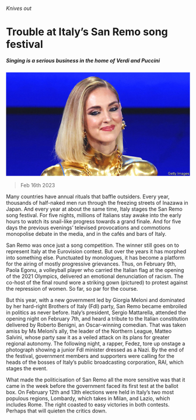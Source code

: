 ###### Knives out

# Trouble at Italy’s San Remo song festival 

##### Singing is a serious business in the home of Verdi and Puccini 

![image](images/20230218_EUP004.jpg) 

> Feb 16th 2023 

Many countries have annual rituals that baffle outsiders. Every year, thousands of half-naked men run through the freezing streets of Inazawa in Japan. And every year at about the same time, Italy stages the San Remo song festival. For five nights, millions of Italians stay awake into the early hours to watch its snail-like progress towards a grand finale. And for five days the previous evenings’ televised provocations and commotions monopolise debate in the media, and in the cafés and bars of Italy. 

San Remo was once just a song competition. The winner still goes on to represent Italy at the Eurovision contest. But over the years it has morphed into something else. Punctuated by monologues, it has become a platform for the airing of mostly progressive grievances. Thus, on February 9th, Paola Egonu, a volleyball player who carried the Italian flag at the opening of the 2021 Olympics, delivered an emotional denunciation of racism. The co-host of the final round wore a striking gown (pictured) to protest against the repression of women. So far, so par for the course.

But this year, with a new government led by Giorgia Meloni and dominated by her hard-right Brothers of Italy (FdI) party, San Remo became embroiled in politics as never before. Italy’s president, Sergio Mattarella, attended the opening night on February 7th, and heard a tribute to the Italian constitution delivered by Roberto Benigni, an Oscar-winning comedian. That was taken amiss by Ms Meloni’s ally, the leader of the Northern League, Matteo Salvini, whose party saw it as a veiled attack on its plans for greater regional autonomy. The following night, a rapper, Fedez, tore up onstage a photograph showing a junior FdI minister dressed as a Nazi. By the end of the festival, government members and supporters were calling for the heads of the bosses of Italy’s public broadcasting corporation, RAI, which stages the event. 

What made the politicisation of San Remo all the more sensitive was that it came in the week before the government faced its first test at the ballot box. On February 12th and 13th elections were held in Italy’s two most populous regions, Lombardy, which takes in Milan, and Lazio, which includes Rome. The right coasted to easy victories in both contests. Perhaps that will quieten the critics down.

